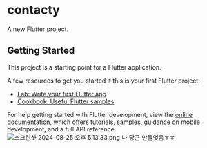 # contacty

A new Flutter project.

## Getting Started

This project is a starting point for a Flutter application.

A few resources to get you started if this is your first Flutter project:

- [Lab: Write your first Flutter app](https://docs.flutter.dev/get-started/codelab)
- [Cookbook: Useful Flutter samples](https://docs.flutter.dev/cookbook)

For help getting started with Flutter development, view the
[online documentation](https://docs.flutter.dev/), which offers tutorials,
samples, guidance on mobile development, and a full API reference.
![스크린샷 2024-08-25 오후 5.13.33.png](..%2F..%2F..%2F..%2F..%2F..%2Fvar%2Ffolders%2Fst%2Fb_k20wt971zbxrnngvwppb_h0000gn%2FT%2FTemporaryItems%2FNSIRD_screencaptureui_DzhMZa%2F%EC%8A%A4%ED%81%AC%EB%A6%B0%EC%83%B7%202024-08-25%20%EC%98%A4%ED%9B%84%205.13.33.png)
나 당근 만들엇음ㅎㅎ